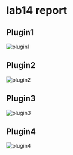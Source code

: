 # lab14 report

## Plugin1
![plugin1](https://github.com/VisawaPRO/COM-LAB-I-LabSheet-Week-14/assets/144195555/7f5bb4e7-231d-406d-83ea-27be2037c810)

## Plugin2
![plugin2](https://github.com/VisawaPRO/COM-LAB-I-LabSheet-Week-14/assets/144195555/f2a7bfee-07af-4b13-850b-d34dbc4b2d59)

## Plugin3
![plugin3](https://github.com/VisawaPRO/COM-LAB-I-LabSheet-Week-14/assets/144195555/4903700a-4f9d-44d2-a580-fda1d3d311eb)

## Plugin4
![plugin4](https://github.com/VisawaPRO/COM-LAB-I-LabSheet-Week-14/assets/144195555/3cc7f8f4-d137-4ba9-b32f-cead96365240)




